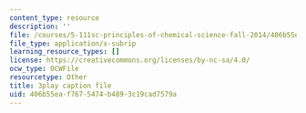 ```yaml
---
content_type: resource
description: ''
file: /courses/5-111sc-principles-of-chemical-science-fall-2014/406b55eaf7675474b4893c19cad7579a_IzTRzMf8kKE.vtt
file_type: application/x-subrip
learning_resource_types: []
license: https://creativecommons.org/licenses/by-nc-sa/4.0/
ocw_type: OCWFile
resourcetype: Other
title: 3play caption file
uid: 406b55ea-f767-5474-b489-3c19cad7579a
---
```

